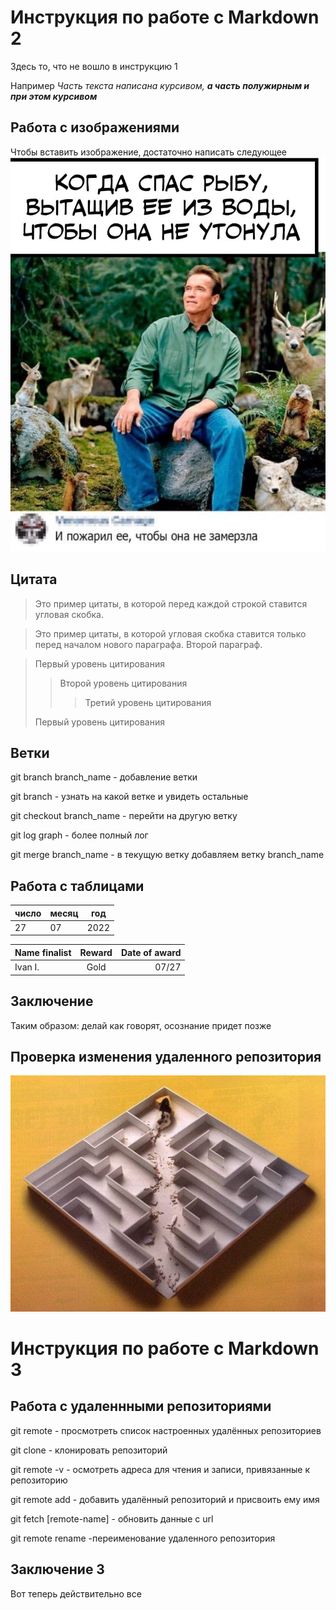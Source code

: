 # Инструкция по работе с Markdown 2

Здесь то, что не вошло в инструкцию 1

Например _Часть текста написана курсивом, **а часть полужирным и при этом курсивом**_

## Работа с изображениями

Чтобы вставить изображение, достаточно написать следующее
![Благодать](efGs31ZcYy4.jpg)

## Цитата

>Это пример цитаты,
>в которой перед каждой строкой
>ставится угловая скобка.

>Это пример цитаты,
в которой угловая скобка
ставится только перед началом нового параграфа.
>Второй параграф.

> Первый уровень цитирования
>> Второй уровень цитирования
>>> Третий уровень цитирования
>
>Первый уровень цитирования

## Ветки

git branch branch_name - добавление ветки

git branch - узнать на какой ветке и увидеть остальные

git checkout branch_name - перейти на другую ветку

git log graph - более полный лог

git merge branch_name - в текущую ветку добавляем ветку branch_name

## Работа с таблицами

| число | месяц | год |
| ----- | ---- | --- |
| 27 | 07 | 2022 |

| Name finalist | Reward | Date of award  |
| :--- | :---: | ---: |
| Ivan I. | Gold | 07/27 |

## Заключение

Таким образом: делай как говорят, осознание придет позже

## Проверка изменения удаленного репозитория

![Мышка](x_203e1311.jpg)

# Инструкция по работе с Markdown 3

## Работа с удаленнными репозиториями

git remote - просмотреть список настроенных удалённых репозиториев

git clone <url> - клонировать репозиторий

git remote -v - осмотреть адреса для чтения и записи, привязанные к репозиторию

git remote add <shortname> <url> - добавить удалённый репозиторий и присвоить ему имя

git fetch [remote-name] - обновить данные с url

git remote rename <shortname> <new-shortname> -переименование удаленного репозитория

## Заключение 3

Вот теперь действительно все